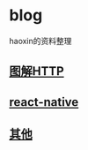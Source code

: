 # blog
haoxin的资料整理

## [图解HTTP](https://github.com/haoxinxin/blog/issues/1)
## [react-native](https://github.com/haoxinxin/blog/labels/react-native)
## [其他](https://github.com/haoxinxin/blog/labels/%E5%85%B6%E4%BB%96)
